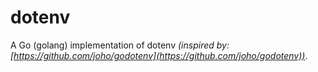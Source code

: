 # dotenv

A Go (golang) implementation of dotenv _(inspired by: [https://github.com/joho/godotenv](https://github.com/joho/godotenv))_.
